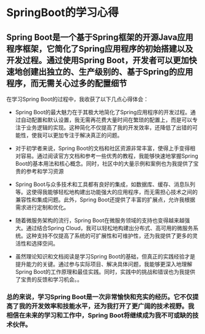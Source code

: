 # SpringBoot的学习心得

## Spring Boot是一个基于Spring框架的开源Java应用程序框架，它简化了Spring应用程序的初始搭建以及开发过程。通过使用Spring Boot，开发者可以更加快速地创建出独立的、生产级别的、基于Spring的应用程序，而无需关心过多的配置细节

在学习Spring Boot的过程中，我收获了以下几点心得体会：

* Spring Boot的最大魅力在于其极大地简化了Spring应用程序的开发过程。通过自动配置和默认设置，我无需再花费大量时间在繁琐的配置上，而是可以专注于业务逻辑的实现。这种简化不仅提高了我的开发效率，还降低了出错的可能性，使我可以更加专注于解决真正的问题。

* 对于初学者来说，Spring Boot的文档和社区资源非常丰富，使得上手变得相对容易。通过阅读官方文档和参考一些优秀的教程，我能够快速地掌握Spring Boot的基本用法和核心概念。同时，社区中的大量示例和案例也为我提供了宝贵的参考和学习资源

* Spring Boot与众多技术和工具都有良好的集成，如数据库、缓存、消息队列等。这使得我能够轻松地构建出功能强大的应用程序，而无需担心技术之间的兼容性和集成问题。此外，Spring Boot还提供了丰富的扩展点，允许我根据需求进行定制和优化。

* 随着微服务架构的流行，Spring Boot在微服务领域的支持也变得越来越强大。通过结合Spring Cloud，我可以轻松地构建出分布式、高可用的微服务系统。这种支持不仅提高了系统的可扩展性和可维护性，还为我提供了更多的灵活性和选择空间。

* 虽然理论知识和文档阅读是学习Spring Boot的基础，但真正的实践经验才是提升能力的关键。通过参与实际项目、解决具体问题，我能够更深入地理解Spring Boot的工作原理和最佳实践。同时，实践中的挑战和错误也为我提供了宝贵的反馈和学习机会。。

### 总的来说，学习Spring Boot是一次非常愉快和充实的经历。它不仅提高了我的开发效率和技能水平，还为我打开了更广阔的技术视野。我相信在未来的学习和工作中，Spring Boot将继续成为我不可或缺的技术伙伴。